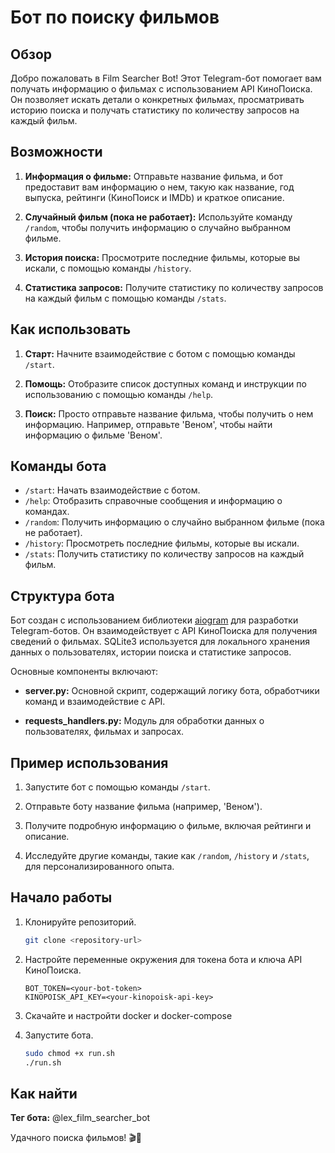 # Бот по поиску фильмов

## Обзор

Добро пожаловать в Film Searcher Bot! Этот Telegram-бот помогает вам получать информацию о фильмах с использованием API КиноПоиска. Он позволяет искать детали о конкретных фильмах, просматривать историю поиска и получать статистику по количеству запросов на каждый фильм.

## Возможности

1. **Информация о фильме:** Отправьте название фильма, и бот предоставит вам информацию о нем, такую как название, год выпуска, рейтинги (КиноПоиск и IMDb) и краткое описание.

2. **Случайный фильм (пока не работает):** Используйте команду `/random`, чтобы получить информацию о случайно выбранном фильме.

3. **История поиска:** Просмотрите последние фильмы, которые вы искали, с помощью команды `/history`.

4. **Статистика запросов:** Получите статистику по количеству запросов на каждый фильм с помощью команды `/stats`.

## Как использовать

1. **Старт:** Начните взаимодействие с ботом с помощью команды `/start`.

2. **Помощь:** Отобразите список доступных команд и инструкции по использованию с помощью команды `/help`.

3. **Поиск:** Просто отправьте название фильма, чтобы получить о нем информацию. Например, отправьте 'Веном', чтобы найти информацию о фильме 'Веном'.

## Команды бота

- `/start`: Начать взаимодействие с ботом.
- `/help`: Отобразить справочные сообщения и информацию о командах.
- `/random`: Получить информацию о случайно выбранном фильме (пока не работает).
- `/history`: Просмотреть последние фильмы, которые вы искали.
- `/stats`: Получить статистику по количеству запросов на каждый фильм.

## Структура бота

Бот создан с использованием библиотеки [aiogram](https://docs.aiogram.dev/) для разработки Telegram-ботов. Он взаимодействует с API КиноПоиска для получения сведений о фильмах. SQLite3 используется для локального хранения данных о пользователях, истории поиска и статистике запросов.

Основные компоненты включают:

- **server.py:** Основной скрипт, содержащий логику бота, обработчики команд и взаимодействие с API.

- **requests_handlers.py:** Модуль для обработки данных о пользователях, фильмах и запросах.

## Пример использования

1. Запустите бот с помощью команды `/start`.

2. Отправьте боту название фильма (например, 'Веном').

3. Получите подробную информацию о фильме, включая рейтинги и описание.

4. Исследуйте другие команды, такие как `/random`, `/history` и `/stats`, для персонализированного опыта.

## Начало работы

1. Клонируйте репозиторий.

   ```bash
   git clone <repository-url>
   ```


2. Настройте переменные окружения для токена бота и ключа API КиноПоиска.

   ```env
   BOT_TOKEN=<your-bot-token>
   KINOPOISK_API_KEY=<your-kinopoisk-api-key>
   ```
   
3. Скачайте и настройти docker и docker-compose

4. Запустите бота.

   ```bash
   sudo chmod +x run.sh
   ./run.sh
   ```

## Как найти

**Тег бота:** @lex_film_searcher_bot

Удачного поиска фильмов! 🎬🍿
